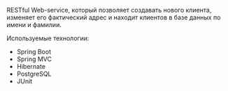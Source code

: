 
RESTful Web-service, который позволяет создавать нового клиента, изменяет его фактический адрес и находит
клиентов в базе данных по имени и фамилии.

Используемые технологии:
- Spring Boot
- Spring MVC
- Hibernate
- PostgreSQL
- JUnit
